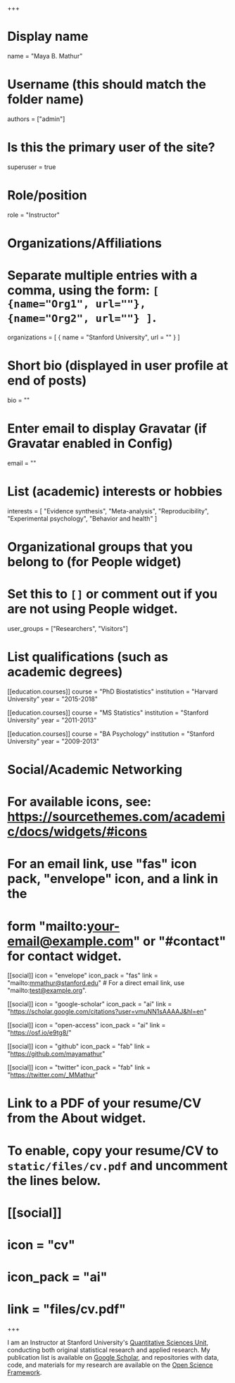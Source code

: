 +++
# Display name
name = "Maya B. Mathur"

# Username (this should match the folder name)
authors = ["admin"]

# Is this the primary user of the site?
superuser = true

# Role/position
role = "Instructor"

# Organizations/Affiliations
#   Separate multiple entries with a comma, using the form: `[ {name="Org1", url=""}, {name="Org2", url=""} ]`.
organizations = [ { name = "Stanford University", url = "" } ]

# Short bio (displayed in user profile at end of posts)
bio = ""

# Enter email to display Gravatar (if Gravatar enabled in Config)
email = ""

# List (academic) interests or hobbies
interests = [
  "Evidence synthesis",
  "Meta-analysis",
  "Reproducibility",
  "Experimental psychology",
  "Behavior and health"
 ]

# Organizational groups that you belong to (for People widget)
#   Set this to `[]` or comment out if you are not using People widget.
user_groups = ["Researchers", "Visitors"]

# List qualifications (such as academic degrees)
[[education.courses]]
  course = "PhD Biostatistics"
  institution = "Harvard University"
  year = "2015-2018"

[[education.courses]]
  course = "MS Statistics"
  institution = "Stanford University"
  year = "2011-2013"

[[education.courses]]
  course = "BA Psychology"
  institution = "Stanford University"
  year = "2009-2013"

# Social/Academic Networking
# For available icons, see: https://sourcethemes.com/academic/docs/widgets/#icons
#   For an email link, use "fas" icon pack, "envelope" icon, and a link in the
#   form "mailto:your-email@example.com" or "#contact" for contact widget.

[[social]]
  icon = "envelope"
  icon_pack = "fas"
  link = "mailto:mmathur@stanford.edu"  # For a direct email link, use "mailto:test@example.org".

[[social]]
  icon = "google-scholar"
  icon_pack = "ai"
  link = "https://scholar.google.com/citations?user=vmuNN1sAAAAJ&hl=en"

[[social]]
  icon = "open-access"
  icon_pack = "ai"
  link = "https://osf.io/e9tg8/"

[[social]]
  icon = "github"
  icon_pack = "fab"
  link = "https://github.com/mayamathur"

[[social]]
  icon = "twitter"
  icon_pack = "fab"
  link = "https://twitter.com/_MMathur"



# Link to a PDF of your resume/CV from the About widget.
# To enable, copy your resume/CV to `static/files/cv.pdf` and uncomment the lines below.
# [[social]]
#   icon = "cv"
#   icon_pack = "ai"
#   link = "files/cv.pdf"

+++

I am an Instructor at Stanford University's <a href="https://med.stanford.edu/qsu.html">Quantitative Sciences Unit</a>, conducting both original statistical research and applied research. My publication list is available on <a href="https://scholar.google.com/citations?user=vmuNN1sAAAAJ&hl=en">Google Scholar</a>, and repositories with data, code, and materials for my research are available on the <a href="https://osf.io/e9tg8/">Open Science Framework</a>.
